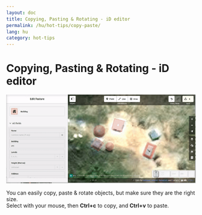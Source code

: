 ```yaml
---
layout: doc
title: Copying, Pasting & Rotating - iD editor
permalink: /hu/hot-tips/copy-paste/
lang: hu
category: hot-tips
---
```


Copying, Pasting & Rotating - iD editor
============

![copy-paste][]


You can easily copy, paste & rotate objects, but make sure they are the right size.  
Select with your mouse, then **Ctrl+c** to copy, and **Ctrl+v** to paste.  

[copy-paste]:/images/hot-tips/copy-paste.gif
[keymon]:/images/hot-tips/keymon.png